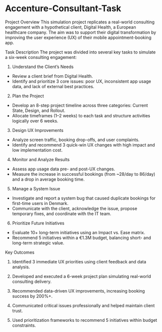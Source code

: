 # Accenture-Consultant-Task

Project Overview
This simulation project replicates a real-world consulting engagement with a hypothetical client, Digital Health, a European healthcare company. The aim was to support their digital transformation by improving the user experience (UX) of their mobile appointment-booking app.

Task Description
The project was divided into several key tasks to simulate a six-week consulting engagement:

1. Understand the Client’s Needs
  - Review a client brief from Digital Health.
  - Identify and prioritize 3 core issues: poor UX, inconsistent app usage data, and lack of external best practices.

2. Plan the Project
  - Develop an 8-step project timeline across three categories: Current State, Design, and Rollout.
  - Allocate timeframes (1–2 weeks) to each task and structure activities logically over 6 weeks.

3. Design UX Improvements
  - Analyze screen traffic, booking drop-offs, and user complaints.
  - Identify and recommend 3 quick-win UX changes with high impact and low implementation cost.

4. Monitor and Analyze Results
  - Assess app usage data pre- and post-UX changes.
  - Measure the increase in successful bookings (from ~28/day to 86/day) and a drop in average booking time.

5. Manage a System Issue
  - Investigate and report a system bug that caused duplicate bookings for first-time users in Denmark.
  - Communicate with the client, acknowledge the issue, propose temporary fixes, and coordinate with the IT team.

6. Prioritize Future Initiatives
  - Evaluate 10+ long-term initiatives using an Impact vs. Ease matrix.
  - Recommend 5 initiatives within a €1.3M budget, balancing short- and long-term strategic value.

Key Outcomes
1. Identified 3 immediate UX priorities using client feedback and data analysis.

2. Developed and executed a 6-week project plan simulating real-world consulting delivery.

3. Recommended data-driven UX improvements, increasing booking success by 200%+.

4. Communicated critical issues professionally and helped maintain client trust.

5. Used prioritization frameworks to recommend 5 initiatives within budget constraints.
